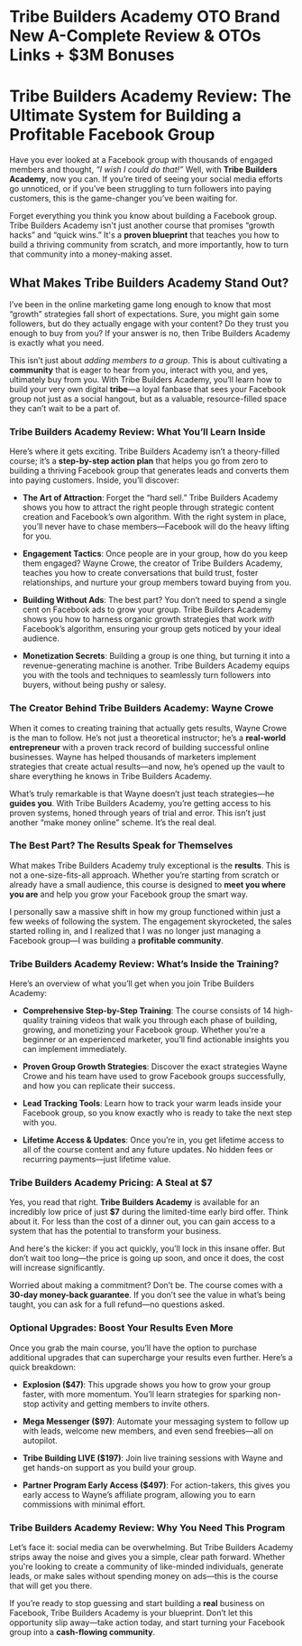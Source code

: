 # Tribe Builders Academy OTO Brand New A-Complete Review & OTOs Links + $3M Bonuses
<h1 class="" data-start="156" data-end="251">Tribe Builders Academy Review: The Ultimate System for Building a Profitable Facebook Group</h1>
<p class="" data-start="253" data-end="608">Have you ever looked at a Facebook group with thousands of engaged members and thought, <em data-start="341" data-end="368">“I wish I could do that!”</em> Well, with <strong data-start="380" data-end="406">Tribe Builders Academy</strong>, now you can. If you’re tired of seeing your social media efforts go unnoticed, or if you’ve been struggling to turn followers into paying customers, this is the game-changer you’ve been waiting for.</p>
<p class="" data-start="610" data-end="946">Forget everything you think you know about building a Facebook group. Tribe Builders Academy isn't just another course that promises “growth hacks” and “quick wins.” It's a <strong data-start="783" data-end="803">proven blueprint</strong> that teaches you how to build a thriving community from scratch, and more importantly, how to turn that community into a money-making asset.</p>

<h2 class="" data-start="948" data-end="997">What Makes Tribe Builders Academy Stand Out?</h2>
<p class="" data-start="999" data-end="1319">I’ve been in the online marketing game long enough to know that most “growth” strategies fall short of expectations. Sure, you might gain some followers, but do they actually engage with your content? Do they trust you enough to buy from you? If your answer is no, then Tribe Builders Academy is exactly what you need.</p>
<p class="" data-start="1321" data-end="1737">This isn’t just about <em data-start="1343" data-end="1370">adding members to a group</em>. This is about cultivating a <strong data-start="1400" data-end="1413">community</strong> that is eager to hear from you, interact with you, and yes, ultimately buy from you. With Tribe Builders Academy, you’ll learn how to build your very own digital <strong data-start="1576" data-end="1585">tribe</strong>—a loyal fanbase that sees your Facebook group not just as a social hangout, but as a valuable, resource-filled space they can’t wait to be a part of.</p>

<h3 class="" data-start="1739" data-end="1800">Tribe Builders Academy Review: What You’ll Learn Inside</h3>
<p class="" data-start="1802" data-end="2076">Here’s where it gets exciting. Tribe Builders Academy isn’t a theory-filled course; it’s a <strong data-start="1893" data-end="1921">step-by-step action plan</strong> that helps you go from zero to building a thriving Facebook group that generates leads and converts them into paying customers. Inside, you’ll discover:</p>

<ul data-start="2078" data-end="3197">
 	<li class="" data-start="2078" data-end="2373">
<p class="" data-start="2080" data-end="2373"><strong data-start="2080" data-end="2105">The Art of Attraction</strong>: Forget the “hard sell.” Tribe Builders Academy shows you how to attract the right people through strategic content creation and Facebook’s own algorithm. With the right system in place, you’ll never have to chase members—Facebook will do the heavy lifting for you.</p>
</li>
 	<li class="" data-start="2374" data-end="2649">
<p class="" data-start="2376" data-end="2649"><strong data-start="2376" data-end="2398">Engagement Tactics</strong>: Once people are in your group, how do you keep them engaged? Wayne Crowe, the creator of Tribe Builders Academy, teaches you how to create conversations that build trust, foster relationships, and nurture your group members toward buying from you.</p>
</li>
 	<li class="" data-start="2650" data-end="2938">
<p class="" data-start="2652" data-end="2938"><strong data-start="2652" data-end="2676">Building Without Ads</strong>: The best part? You don’t need to spend a single cent on Facebook ads to grow your group. Tribe Builders Academy shows you how to harness organic growth strategies that work <em data-start="2851" data-end="2857">with</em> Facebook’s algorithm, ensuring your group gets noticed by your ideal audience.</p>
</li>
 	<li class="" data-start="2939" data-end="3197">
<p class="" data-start="2941" data-end="3197"><strong data-start="2941" data-end="2965">Monetization Secrets</strong>: Building a group is one thing, but turning it into a revenue-generating machine is another. Tribe Builders Academy equips you with the tools and techniques to seamlessly turn followers into buyers, without being pushy or salesy.</p>
</li>
</ul>
<h3 class="" data-start="3199" data-end="3259">The Creator Behind Tribe Builders Academy: Wayne Crowe</h3>
<p class="" data-start="3261" data-end="3681">When it comes to creating training that actually gets results, Wayne Crowe is the man to follow. He’s not just a theoretical instructor; he’s a <strong data-start="3405" data-end="3432">real-world entrepreneur</strong> with a proven track record of building successful online businesses. Wayne has helped thousands of marketers implement strategies that create actual results—and now, he’s opened up the vault to share everything he knows in Tribe Builders Academy.</p>
<p class="" data-start="3683" data-end="3957">What’s truly remarkable is that Wayne doesn’t just teach strategies—he <strong data-start="3754" data-end="3768">guides you</strong>. With Tribe Builders Academy, you’re getting access to his proven systems, honed through years of trial and error. This isn’t just another “make money online” scheme. It’s the real deal.</p>

<h3 class="" data-start="3959" data-end="4012">The Best Part? The Results Speak for Themselves</h3>
<p class="" data-start="4014" data-end="4307">What makes Tribe Builders Academy truly exceptional is the <strong data-start="4073" data-end="4084">results</strong>. This is not a one-size-fits-all approach. Whether you’re starting from scratch or already have a small audience, this course is designed to <strong data-start="4226" data-end="4252">meet you where you are</strong> and help you grow your Facebook group the smart way.</p>
<p class="" data-start="4309" data-end="4587">I personally saw a massive shift in how my group functioned within just a few weeks of following the system. The engagement skyrocketed, the sales started rolling in, and I realized that I was no longer just managing a Facebook group—I was building a <strong data-start="4560" data-end="4584">profitable community</strong>.</p>

<h3 class="" data-start="4589" data-end="4653">Tribe Builders Academy Review: What’s Inside the Training?</h3>
<p class="" data-start="4655" data-end="4732">Here’s an overview of what you’ll get when you join Tribe Builders Academy:</p>

<ul data-start="4734" data-end="5568">
 	<li class="" data-start="4734" data-end="5041">
<p class="" data-start="4736" data-end="5041"><strong data-start="4736" data-end="4775">Comprehensive Step-by-Step Training</strong>: The course consists of 14 high-quality training videos that walk you through each phase of building, growing, and monetizing your Facebook group. Whether you're a beginner or an experienced marketer, you’ll find actionable insights you can implement immediately.</p>
</li>
 	<li class="" data-start="5042" data-end="5225">
<p class="" data-start="5044" data-end="5225"><strong data-start="5044" data-end="5078">Proven Group Growth Strategies</strong>: Discover the exact strategies Wayne Crowe and his team have used to grow Facebook groups successfully, and how you can replicate their success.</p>
</li>
 	<li class="" data-start="5226" data-end="5382">
<p class="" data-start="5228" data-end="5382"><strong data-start="5228" data-end="5251">Lead Tracking Tools</strong>: Learn how to track your warm leads inside your Facebook group, so you know exactly who is ready to take the next step with you.</p>
</li>
 	<li class="" data-start="5383" data-end="5568">
<p class="" data-start="5385" data-end="5568"><strong data-start="5385" data-end="5414">Lifetime Access &amp; Updates</strong>: Once you’re in, you get lifetime access to all of the course content and any future updates. No hidden fees or recurring payments—just lifetime value.</p>
</li>
</ul>
<h3 class="" data-start="5570" data-end="5621">Tribe Builders Academy Pricing: A Steal at $7</h3>
<p class="" data-start="5623" data-end="5914">Yes, you read that right. <strong data-start="5649" data-end="5675">Tribe Builders Academy</strong> is available for an incredibly low price of just <strong data-start="5725" data-end="5731">$7</strong> during the limited-time early bird offer. Think about it. For less than the cost of a dinner out, you can gain access to a system that has the potential to transform your business.</p>
<p class="" data-start="5916" data-end="6102">And here's the kicker: if you act quickly, you’ll lock in this insane offer. But don’t wait too long—the price is going up soon, and once it does, the cost will increase significantly.</p>
<p class="" data-start="6104" data-end="6308">Worried about making a commitment? Don’t be. The course comes with a <strong data-start="6173" data-end="6204">30-day money-back guarantee</strong>. If you don’t see the value in what’s being taught, you can ask for a full refund—no questions asked.</p>

<h3 class="" data-start="6310" data-end="6363">Optional Upgrades: Boost Your Results Even More</h3>
<p class="" data-start="6365" data-end="6526">Once you grab the main course, you’ll have the option to purchase additional upgrades that can supercharge your results even further. Here’s a quick breakdown:</p>

<ul data-start="6528" data-end="7168">
 	<li class="" data-start="6528" data-end="6719">
<p class="" data-start="6530" data-end="6719"><strong data-start="6530" data-end="6549">Explosion ($47)</strong>: This upgrade shows you how to grow your group faster, with more momentum. You’ll learn strategies for sparking non-stop activity and getting members to invite others.</p>
</li>
 	<li class="" data-start="6720" data-end="6867">
<p class="" data-start="6722" data-end="6867"><strong data-start="6722" data-end="6746">Mega Messenger ($97)</strong>: Automate your messaging system to follow up with leads, welcome new members, and even send freebies—all on autopilot.</p>
</li>
 	<li class="" data-start="6868" data-end="6992">
<p class="" data-start="6870" data-end="6992"><strong data-start="6870" data-end="6900">Tribe Building LIVE ($197)</strong>: Join live training sessions with Wayne and get hands-on support as you build your group.</p>
</li>
 	<li class="" data-start="6993" data-end="7168">
<p class="" data-start="6995" data-end="7168"><strong data-start="6995" data-end="7034">Partner Program Early Access ($497)</strong>: For action-takers, this gives you early access to Wayne’s affiliate program, allowing you to earn commissions with minimal effort.</p>
</li>
</ul>
<h3 class="" data-start="7170" data-end="7232">Tribe Builders Academy Review: Why You Need This Program</h3>
<p class="" data-start="7234" data-end="7554">Let’s face it: social media can be overwhelming. But Tribe Builders Academy strips away the noise and gives you a simple, clear path forward. Whether you're looking to create a community of like-minded individuals, generate leads, or make sales without spending money on ads—this is the course that will get you there.</p>
<p class="" data-start="7556" data-end="7813">If you’re ready to stop guessing and start building a <strong data-start="7610" data-end="7618">real</strong> business on Facebook, Tribe Builders Academy is your blueprint. Don’t let this opportunity slip away—take action today, and start turning your Facebook group into a <strong data-start="7784" data-end="7810">cash-flowing community</strong>.</p>
